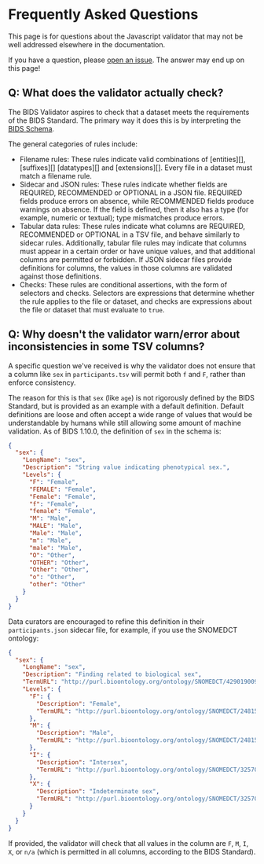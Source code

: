# Frequently Asked Questions

This page is for questions about the Javascript validator that may not be
well addressed elsewhere in the documentation.

If you have a question, please [open an issue][new-issue].
The answer may end up on this page!

## Q: What does the validator actually check?

The BIDS Validator aspires to check that a dataset meets the requirements of the BIDS Standard.
The primary way it does this is by interpreting the [BIDS Schema][schema-description].

The general categories of rules include:

- Filename rules: These rules indicate valid combinations of [entities][], [suffixes][]
  [datatypes][] and [extensions][]. Every file in a dataset must match a filename rule.
- Sidecar and JSON rules: These rules indicate whether fields are REQUIRED, RECOMMENDED
  or OPTIONAL in a JSON file.
  REQUIRED fields produce errors on absence, while RECOMMENDED fields produce warnings on absence.
  If the field is defined, then it also has a type (for example, numeric or textual);
  type mismatches produce errors.
- Tabular data rules: These rules indicate what columns are REQUIRED, RECOMMENDED or OPTIONAL
  in a TSV file, and behave similarly to sidecar rules.
  Additionally, tabular file rules may indicate that columns must appear in a certain order or
  have unique values, and that additional columns are permitted or forbidden.
  If JSON sidecar files provide definitions for columns,
  the values in those columns are validated against those definitions.
- Checks: These rules are conditional assertions, with the form of selectors and checks.
  Selectors are expressions that determine whether the rule applies to the file or dataset,
  and checks are expressions about the file or dataset that must evaluate to `true`.

## Q: Why doesn't the validator warn/error about inconsistencies in some TSV columns?

A specific question we've received is why the validator does not ensure that a
column like `sex` in `participants.tsv` will permit both `f` and `F`,
rather than enforce consistency.

The reason for this is that `sex` (like `age`) is not rigorously defined by the BIDS Standard,
but is provided as an example with a default definition.
Default definitions are loose and often accept a wide range of values that would be
understandable by humans while still allowing some amount of machine validation.
As of BIDS 1.10.0, the definition of `sex` in the schema is:

```json
{
  "sex": {
    "LongName": "sex",
    "Description": "String value indicating phenotypical sex.",
    "Levels": {
      "F": "Female",
      "FEMALE": "Female",
      "Female": "Female",
      "f": "Female",
      "female": "Female",
      "M": "Male",
      "MALE": "Male",
      "Male": "Male",
      "m": "Male",
      "male": "Male",
      "O": "Other",
      "OTHER": "Other",
      "Other": "Other",
      "o": "Other",
      "other": "Other"
    }
  }
}
```

Data curators are encouraged to refine this definition in their `participants.json` sidecar file,
for example, if you use the SNOMEDCT ontology:

```json
{
  "sex": {
    "LongName": "sex",
    "Description": "Finding related to biological sex",
    "TermURL": "http://purl.bioontology.org/ontology/SNOMEDCT/429019009",
    "Levels": {
      "F": {
        "Description": "Female",
        "TermURL": "http://purl.bioontology.org/ontology/SNOMEDCT/248152002",
      },
      "M": {
        "Description": "Male",
        "TermURL": "http://purl.bioontology.org/ontology/SNOMEDCT/248153007",
      },
      "I": {
        "Description": "Intersex",
        "TermURL": "http://purl.bioontology.org/ontology/SNOMEDCT/32570691000036108",
      },
      "X": {
        "Description": "Indeterminate sex",
        "TermURL": "http://purl.bioontology.org/ontology/SNOMEDCT/32570681000036106",
      }
    }
  }
}
```

If provided, the validator will check that all values in the column are `F`, `M`, `I`, `X`,
or `n/a` (which is permitted in all columns, according to the BIDS Standard).


[new-issue]: https://github.com/bids-standard/bids-validator/issues/new
[schema-description]: https://bidsschematools.readthedocs.io/en/latest/description.html
